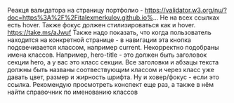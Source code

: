 Реакця валидатора на страницу портфолио - https://validator.w3.org/nu/?doc=https%3A%2F%2Fitalexmerkulov.github.io%...
Не на всех ссылках есть hover. Также фокус должен стилизироваться как и hover.
https://take.ms/aJwuf
Также надо показать, что когда пользователь находится на конкретной странице - в навигации эта кнопка подсвечивается классом, например current.
Некорректно подобраны имена классов. Например, hero-title - это должен быть заголовок секции hero, а у вас это класс секции.
Все заголовки и абзацы текста должны быть названы соотвествующим классом и через класс уже давать цвет, размер и жирность шрифта. Ну и ховер/фокус - если это ссылка.
Рекомендую просмотреть конспект еще раз, а также в нём найти справочник по именованию классов
